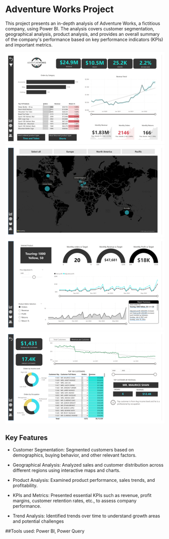 # Adventure Works Project
This project presents an in-depth analysis of Adventure Works, a fictitious company, using Power BI. The analysis covers customer segmentation, geographical analysis, product analysis, and provides an overall summary of the company's performance based on key performance indicators (KPIs) and important metrics.

![Adventure Works](AdventureWorks_Summary.jpg)
![Adventure Works](AdventureWorks_Geo.jpg)
![Adventure Works](AdventureWorks_Product.jpg)
![Adventure Works](AdventureWorks_Customer.jpg)

## Key Features

- Customer Segmentation: Segmented customers based on demographics, buying behavior, and other relevant factors.

- Geographical Analysis: Analyzed sales and customer distribution across different regions using interactive maps and charts.

- Product Analysis: Examined product performance, sales trends, and profitability.

- KPIs and Metrics: Presented essential KPIs such as revenue, profit margins, customer retention rates, etc., to assess company performance.

- Trend Analysis: Identified trends over time to understand growth areas and potential challenges

##Tools used: Power BI, Power Query
